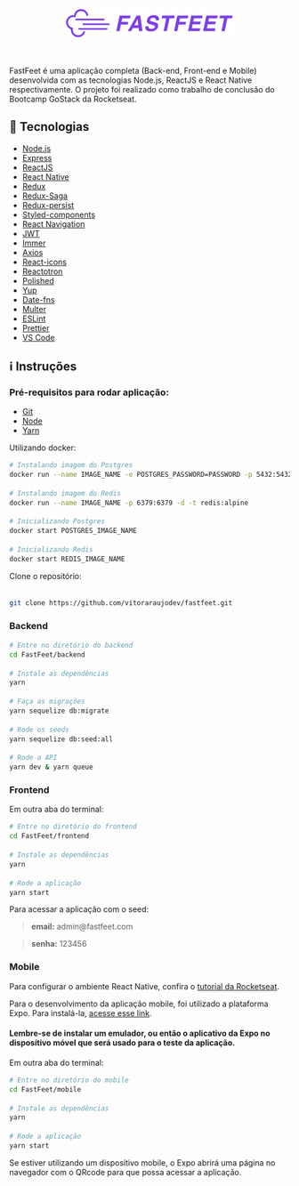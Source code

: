 <div align="center">
  <img alt="Fastfeet" title="Fastfeet" src=".github/logo.png" width="300px" />
</div>
<br>
<br>
<p>FastFeet é uma aplicação completa (Back-end, Front-end e Mobile) desenvolvida com as tecnologias Node.js, ReactJS e React Native respectivamente. O projeto foi realizado como trabalho de conclusão do Bootcamp GoStack da Rocketseat.</p>

## :rocket: Tecnologias

-   [Node.js](https://nodejs.org/)
-   [Express](https://expressjs.com/)
-   [ReactJS](https://reactjs.org/)
-   [React Native](https://facebook.github.io/react-native/)
-   [Redux](https://redux.js.org/)
-   [Redux-Saga](https://redux-saga.js.org/)
-   [Redux-persist](https://github.com/rt2zz/redux-persist)
-   [Styled-components](https://www.styled-components.com/)
-   [React Navigation](https://reactnavigation.org/)
-   [JWT](https://jwt.io/)
-   [Immer](https://github.com/immerjs/immer)
-   [Axios](https://github.com/axios/axios)
-   [React-icons](https://react-icons.netlify.com/)
-   [Reactotron](https://infinite.red/reactotron)
-   [Polished](https://polished.js.org/)
-   [Yup](https://www.npmjs.com/package/yup)
-   [Date-fns](https://date-fns.org/)
-   [Multer](https://github.com/expressjs/multer)
-   [ESLint](https://eslint.org/)
-   [Prettier](https://prettier.io/)
-   [VS Code](https://code.visualstudio.com/)

## :information_source: Instruções

### Pré-requisitos para rodar aplicação:

* [Git](https://git-scm.com)
* [Node](https://nodejs.org/)
* [Yarn](https://yarnpkg.com/) 

Utilizando docker:

```bash
# Instalando imagem do Postgres 
docker run --name IMAGE_NAME -e POSTGRES_PASSWORD=PASSWORD -p 5432:5432 -d postgres:11

# Instalando imagem do Redis
docker run --name IMAGE_NAME -p 6379:6379 -d -t redis:alpine

# Inicializando Postgres
docker start POSTGRES_IMAGE_NAME

# Inicializando Redis
docker start REDIS_IMAGE_NAME

```

Clone o repositório:

```bash

git clone https://github.com/vitoraraujodev/fastfeet.git

```

### Backend

```bash
# Entre no diretório do backend
cd FastFeet/backend

# Instale as dependências
yarn

# Faça as migrações
yarn sequelize db:migrate

# Rode os seeds
yarn sequelize db:seed:all

# Rode a API
yarn dev & yarn queue

```

### Frontend

Em outra aba do terminal:

```bash
# Entre no diretório do frontend
cd FastFeet/frontend

# Instale as dependências
yarn

# Rode a aplicação
yarn start

```

Para acessar a aplicação com o seed:

<blockquote><strong>email:</strong> admin@fastfeet.com</blockquote>
<blockquote> <strong>senha:</strong> 123456</blockquote>

### Mobile

Para configurar o ambiente React Native, confira o [tutorial da Rocketseat](https://react-native.rocketseat.dev/).

Para o desenvolvimento da aplicação mobile, foi utilizado a plataforma Expo. Para instalá-la, [acesse esse link](https://expo.io/learn).

<h4> Lembre-se de instalar um emulador, ou então o aplicativo da Expo no disposítivo móvel que será usado para o teste da aplicação. </h4>

Em outra aba do terminal:

```bash
# Entre no diretório do mobile
cd FastFeet/mobile

# Instale as dependências
yarn

# Rode a aplicação
yarn start

```

Se estiver utilizando um disposítivo mobile, o Expo abrirá uma página no navegador com o QRcode para que possa acessar a aplicação.
